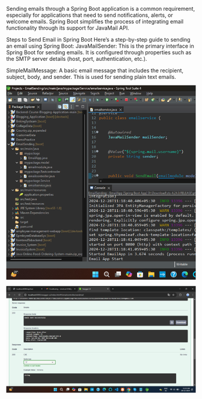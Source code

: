 Sending emails through a Spring Boot application is a common requirement, especially for applications that need to send notifications, alerts, or welcome emails. Spring Boot simplifies the process of integrating email functionality through its support for JavaMail API.

Steps to Send Email in Spring Boot
Here’s a step-by-step guide to sending an email using Spring Boot:
JavaMailSender: This is the primary interface in Spring Boot for sending emails. It is configured through properties such as the SMTP server details (host, port, authentication, etc.).

SimpleMailMessage: A basic email message that includes the recipient, subject, body, and sender. This is used for sending plain text emails.


![Alt text](Screenshot%202024-12-28%20112048.png)


![Alt text](https://github.com/RusheeMind55/SpringBoot-Mail-Sending/blob/40e5de443db4566077531351fd82f62c81d9fe2e/Screenshot%202024-12-28%20112325.png)
